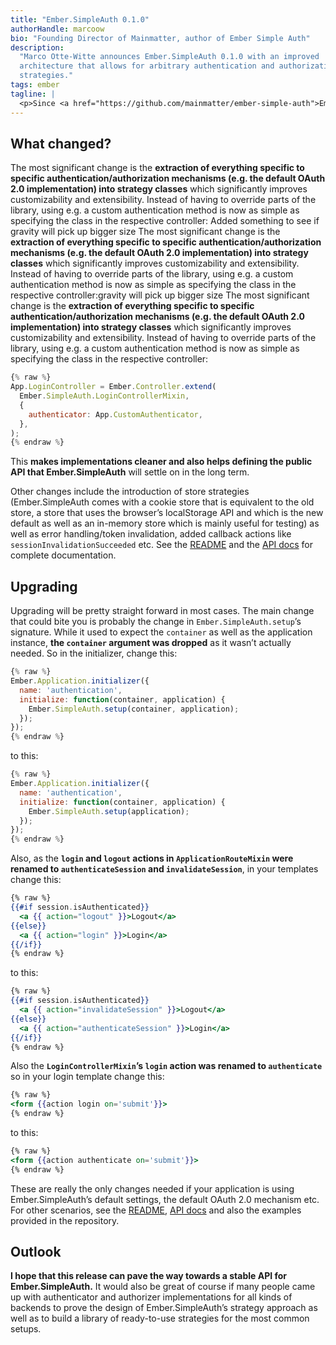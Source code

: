 ```yaml
---
title: "Ember.SimpleAuth 0.1.0"
authorHandle: marcoow
bio: "Founding Director of Mainmatter, author of Ember Simple Auth"
description:
  "Marco Otte-Witte announces Ember.SimpleAuth 0.1.0 with an improved
  architecture that allows for arbitrary authentication and authorization
  strategies."
tags: ember
tagline: |
  <p>Since <a href="https://github.com/mainmatter/ember-simple-auth">Ember.SimpleAuth</a> was released in October 2013, there were lots of issues reported, pull requests submitted and merged etc. <strong>Now all this feedback together with some fundamental design improvements results in the <a href="https://github.com/mainmatter/ember-simple-auth/releases/tag/0.1.0">release of the 0.1.0 version of Ember.SimpleAuth</a>.</strong> This is hopefully paving the way for a soon-to-be-released version 1.0.</p>
---
```


## What changed?

The most significant change is the **extraction of everything specific to
specific authentication/authorization mechanisms (e.g. the default OAuth 2.0
implementation) into strategy classes** which significantly improves
customizability and extensibility. Instead of having to override parts of the
library, using e.g. a custom authentication method is now as simple as
specifying the class in the respective controller: Added something to see if
gravity will pick up bigger size The most significant change is the **extraction
of everything specific to specific authentication/authorization mechanisms (e.g.
the default OAuth 2.0 implementation) into strategy classes** which
significantly improves customizability and extensibility. Instead of having to
override parts of the library, using e.g. a custom authentication method is now
as simple as specifying the class in the respective controller:gravity will pick
up bigger size The most significant change is the **extraction of everything
specific to specific authentication/authorization mechanisms (e.g. the default
OAuth 2.0 implementation) into strategy classes** which significantly improves
customizability and extensibility. Instead of having to override parts of the
library, using e.g. a custom authentication method is now as simple as
specifying the class in the respective controller:

```js
{% raw %}
App.LoginController = Ember.Controller.extend(
  Ember.SimpleAuth.LoginControllerMixin,
  {
    authenticator: App.CustomAuthenticator,
  },
);
{% endraw %}
```

This **makes implementations cleaner and also helps defining the public API that
Ember.SimpleAuth** will settle on in the long term.

Other changes include the introduction of store strategies (Ember.SimpleAuth
comes with a cookie store that is equivalent to the old store, a store that uses
the browser’s localStorage API and which is the new default as well as an
in-memory store which is mainly useful for testing) as well as error
handling/token invalidation, added callback actions like
`sessionInvalidationSucceeded` etc. See the
[README](https://github.com/mainmatter/ember-simple-auth#readme) and the
[API docs](http://ember-simple-auth.com/api/) for complete documentation.

## Upgrading

Upgrading will be pretty straight forward in most cases. The main change that
could bite you is probably the change in `Ember.SimpleAuth.setup`’s signature.
While it used to expect the `container` as well as the application instance,
**the `container` argument was dropped** as it wasn’t actually needed. So in the
initializer, change this:

```js
{% raw %}
Ember.Application.initializer({
  name: 'authentication',
  initialize: function(container, application) {
    Ember.SimpleAuth.setup(container, application);
  });
});
{% endraw %}
```

to this:

```js
{% raw %}
Ember.Application.initializer({
  name: 'authentication',
  initialize: function(container, application) {
    Ember.SimpleAuth.setup(application);
  });
});
{% endraw %}
```

Also, as the **`login` and `logout` actions in `ApplicationRouteMixin` were
renamed to `authenticateSession` and `invalidateSession`**, in your templates
change this:

```hbs
{% raw %}
{{#if session.isAuthenticated}}
  <a {{ action="logout" }}>Logout</a>
{{else}}
  <a {{ action="login" }}>Login</a>
{{/if}}
{% endraw %}
```

to this:

```hbs
{% raw %}
{{#if session.isAuthenticated}}
  <a {{ action="invalidateSession" }}>Logout</a>
{{else}}
  <a {{ action="authenticateSession" }}>Login</a>
{{/if}}
{% endraw %}
```

Also the **`LoginControllerMixin`’s `login` action was renamed to
`authenticate`** so in your login template change this:

```hbs
{% raw %}
<form {{action login on='submit'}}>
{% endraw %}
```

to this:

```hbs
{% raw %}
<form {{action authenticate on='submit'}}>
{% endraw %}
```

These are really the only changes needed if your application is using
Ember.SimpleAuth’s default settings, the default OAuth 2.0 mechanism etc. For
other scenarios, see the
[README](https://github.com/mainmatter/ember-simple-auth#readme),
[API docs](http://ember-simple-auth.com/api/) and also the examples provided in
the repository.

## Outlook

**I hope that this release can pave the way towards a stable API for
Ember.SimpleAuth.** It would also be great of course if many people came up with
authenticator and authorizer implementations for all kinds of backends to prove
the design of Ember.SimpleAuth’s strategy approach as well as to build a library
of ready-to-use strategies for the most common setups.
